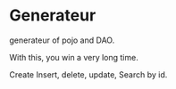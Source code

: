 Generateur
==========

generateur of pojo and DAO.

With this, you win a very long time.

Create Insert, delete, update, Search by id.
